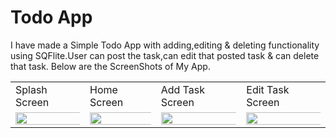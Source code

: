 # Todo App

I have made a Simple Todo App with adding,editing & deleting  functionality using SQFlite.User can post the task,can edit that posted task & can delete that task.
Below are the ScreenShots of My App.

<table>
  <tr>
    <td>Splash Screen</td>
     <td>Home Screen</td>
     <td>Add Task Screen</td>
     <td>Edit Task Screen</td>
  </tr>
  <tr>
    <td><img src="https://user-images.githubusercontent.com/97390895/234563957-0fccb0fb-9854-461b-931b-f601b2edbed2.jpg" width="1000%"></img></td>
    <td><img src="https://user-images.githubusercontent.com/97390895/234567717-c3bd5067-3011-484e-955b-28df601419e7.jpg" width="1000%"></img></td>
    <td><img src="https://user-images.githubusercontent.com/97390895/234563878-fcf218ec-c3ba-42ef-ae49-5751a382d3eb.jpg" width="1000%"></img></td>
    <td><img src="https://user-images.githubusercontent.com/97390895/234564163-cbb32e11-22a2-4ebd-a758-45479b4f5b60.jpg" width="1000%"></img></td>
  </tr>
 </table>
